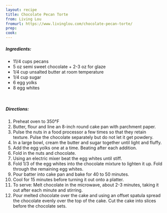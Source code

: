 ```yaml
---
layout: recipe
title: Chocolate Pecan Torte
from: Living Lou
fromurl: https://www.livinglou.com/chocolate-pecan-torte/
prep: 
cook: 
---
```


##### Ingredients:

* 11/4 cups pecans
* 5 oz semi sweet chocolate + 2-3 oz for glaze
* 1/4 cup unsalted butter at room temperature
* 1/4 cup sugar
* 6 egg yolks
* 8 egg whites

<br>

##### Directions:

1. Preheat oven to 350°F
2. Butter, flour and line an 8-inch round cake pan with parchment paper.
3. Pulse the nuts in a food processor a few times so that they retain texture. Pulse the chocolate separately but do not let it get powdery.
4. In a large bowl, cream the butter and sugar together until light and fluffy. 
5. Add the egg yolks one at a time. Beating after each addition. 
6. Fold in the nuts and chocolate.
7. Using an electric mixer beat the egg whites until stiff. 
8. Fold 1/3 of the egg whites into the chocolate mixture to lighten it up. Fold through the remaining egg whites.
9. Pour batter into cake pan and bake for 40 to 50 minutes. 
10. Cool for 15 minutes before turning it out onto a platter.
11. To serve: Melt chocolate in the microwave, about 2-3 minutes, taking it out after each minute and stirring. 
12. Pour melted chocolate over the cake and using an offset spatula spread the chocolate evenly over the top of the cake. Cut the cake into slices before the chocolate sets.
